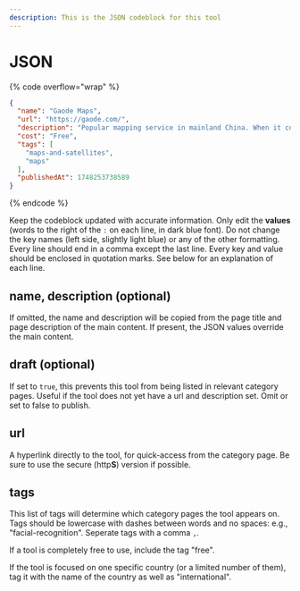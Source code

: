 ```yaml
---
description: This is the JSON codeblock for this tool
---
```


# JSON

{% code overflow="wrap" %}
```json
{
  "name": "Gaode Maps",
  "url": "https://gaode.com/",
  "description": "Popular mapping service in mainland China. When it comes to navigation for drivers and individuals using public transportation, Gaode Maps seems to be a better job than Baidu Maps.",
  "cost": "Free",
  "tags": [
    "maps-and-satellites",
    "maps"
  ],
  "publishedAt": 1748253738589
}
```
{% endcode %}

Keep the codeblock updated with accurate information. Only edit the **values** (words to the right of the `:` on each line, in dark blue font). Do not change the key names (left side, slightly light blue) or any of the other formatting. Every line should end in a comma except the last line. Every key and value should be enclosed in quotation marks. See below for an explanation of each line.&#x20;

## name, description (optional)

If omitted, the name and description will be copied from the page title and page description of the main content. If present, the JSON values override the main content.

## draft (optional)

If set to `true`, this prevents this tool from being listed in relevant category pages. Useful if the tool does not yet have a url and description set. Omit or set to false to publish.

## url

A hyperlink directly to the tool, for quick-access from the category page. Be sure to use the secure (http**S**) version if possible.

## tags

This list of tags will determine which category pages the tool appears on. Tags should be lowercase with dashes between words and no spaces: e.g., "facial-recognition". Seperate tags with a comma `,`.

If a tool is completely free to use, include the tag "free".

If the tool is focused on one specific country (or a limited number of them), tag it with the name of the country as well as "international".

